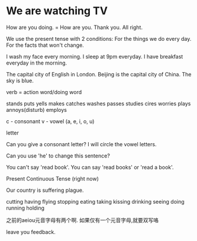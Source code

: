 # We are watching TV

How are you doing. = How are you.
Thank you. All right.

We use the present tense with 2 conditions:
For the things we do every day.
For the facts that won't change.

I wash my face every morning.
I sleep at 9pm everyday.
I have breakfast everyday in the morning.

The capital city of English in London.
Beijing is the capital city of China.
The sky is blue.

verb = action word/doing word

stands puts yells makes
catches washes passes
studies cires worries
plays annoys(disturb) employs

c - consonant
v - vowel (a, e, i, o, u)

letter 

Can you give a consonant letter?
I will circle the vowel letters.

Can you use 'he' to change this sentence?

You can't say 'read book'. You can say 'read books' or 'read a book'.

Present Continuous Tense (right now)

Our country is suffering plague.

cutting having flying stopping
eating taking kissing drinking
seeing doing running holding 

之前的aeiou元音字母有两个啊.
如果仅有一个元音字母,就要双写咯

leave you feedback.


